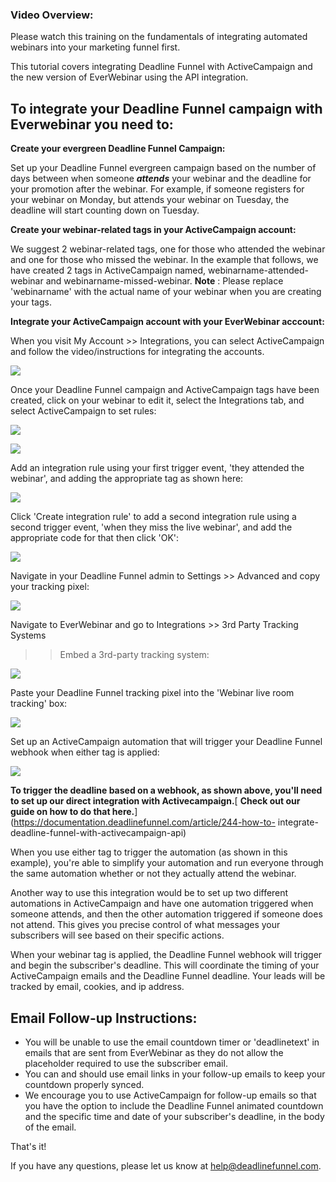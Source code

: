 ### Video Overview:

Please watch this training on the fundamentals of integrating automated
webinars into your marketing funnel first.

  
This tutorial covers integrating Deadline Funnel with ActiveCampaign and the
new version of EverWebinar using the API integration.

##  To integrate your Deadline Funnel campaign with Everwebinar you need to:

**Create your evergreen Deadline Funnel Campaign:**

Set up your Deadline Funnel evergreen campaign based on the number of days
between when someone  _**attends**_  your webinar and the deadline for your
promotion after the webinar. For example, if someone registers for your
webinar on Monday, but attends your webinar on Tuesday, the deadline will
start counting down on Tuesday.

**Create your webinar-related tags in your ActiveCampaign account:**

We suggest 2 webinar-related tags, one for those who attended the webinar and
one for those who missed the webinar. In the example that follows, we have
created 2 tags in ActiveCampaign named, webinarname-attended-webinar and
webinarname-missed-webinar. **Note** : Please replace 'webinarname' with the
actual name of your webinar when you are creating your tags.

**Integrate your ActiveCampaign account with your EverWebinar acccount:**

When you visit My Account >> Integrations, you can select ActiveCampaign and
follow the video/instructions for integrating the accounts.

![](https://s3.amazonaws.com/helpscout.net/docs/assets/53974d6ce4b0c76107b109d1/images/5e4ede372c7d3a7e9ae81114/file-cPtSKo22N3.jpg)

Once your Deadline Funnel campaign and ActiveCampaign tags have been created,
click on your webinar to edit it, select the Integrations tab, and select
ActiveCampaign to set rules:

![](https://s3.amazonaws.com/helpscout.net/docs/assets/53974d6ce4b0c76107b109d1/images/5e4ede4b04286364bc95a560/file-VOgXPoSLfH.jpg)

![](https://s3.amazonaws.com/helpscout.net/docs/assets/53974d6ce4b0c76107b109d1/images/5e4ede5c04286364bc95a562/file-flMGvmBEBl.jpg)

Add an integration rule using your first trigger event, 'they attended the
webinar', and adding the appropriate tag as shown here:

![](https://s3.amazonaws.com/helpscout.net/docs/assets/53974d6ce4b0c76107b109d1/images/5e4ede832c7d3a7e9ae8111d/file-gWSbWuHqJr.jpg)

Click 'Create integration rule' to add a second integration rule using a
second trigger event, 'when they miss the live webinar', and add the
appropriate code for that then click 'OK':

![](https://s3.amazonaws.com/helpscout.net/docs/assets/53974d6ce4b0c76107b109d1/images/5e4ede962c7d3a7e9ae81120/file-kAGp06tHsV.jpg)

Navigate in your Deadline Funnel admin to Settings >> Advanced and copy your
tracking pixel:

![](https://s3.amazonaws.com/helpscout.net/docs/assets/53974d6ce4b0c76107b109d1/images/5e4edeb004286364bc95a569/file-wTa0Fdwodn.jpg)

Navigate to EverWebinar and go to Integrations >> 3rd Party Tracking Systems
>> Embed a 3rd-party tracking system:

![](https://s3.amazonaws.com/helpscout.net/docs/assets/53974d6ce4b0c76107b109d1/images/5e4ee0d52c7d3a7e9ae8114c/file-vzkj5Nfvlk.jpg)

Paste your Deadline Funnel tracking pixel into the 'Webinar live room
tracking' box:

![](https://s3.amazonaws.com/helpscout.net/docs/assets/53974d6ce4b0c76107b109d1/images/5e4edec504286364bc95a56d/file-78LoyOW7S9.jpg)

Set up an ActiveCampaign automation that will trigger your Deadline Funnel
webhook when either tag is applied:

![](https://s3.amazonaws.com/helpscout.net/docs/assets/53974d6ce4b0c76107b109d1/images/5e50501704286364bc95b54f/file-hwnHxfFcx8.jpg)

**To trigger the deadline based on a webhook, as shown above, you'll need to
set up our direct integration with Activecampaign.**[ **Check out our guide on
how to do that
here.**](https://documentation.deadlinefunnel.com/article/244-how-to-
integrate-deadline-funnel-with-activecampaign-api)

When you use either tag to trigger the automation (as shown in this example),
you're able to simplify your automation and run everyone through the same
automation whether or not they actually attend the webinar.

Another way to use this integration would be to set up two different
automations in ActiveCampaign and have one automation triggered when someone
attends, and then the other automation triggered if someone does not attend.
This gives you precise control of what messages your subscribers will see
based on their specific actions.

When your webinar tag is applied, the Deadline Funnel webhook will trigger and
begin the subscriber's deadline. This will coordinate the timing of your
ActiveCampaign emails and the Deadline Funnel deadline. Your leads will be
tracked by email, cookies, and ip address.

## Email Follow-up Instructions:

  * You will be unable to use the email countdown timer or 'deadlinetext' in emails that are sent from EverWebinar as they do not allow the placeholder required to use the subscriber email.
  * You can and should use email links in your follow-up emails to keep your countdown properly synced.
  * We encourage you to use ActiveCampaign for follow-up emails so that you have the option to include the Deadline Funnel animated countdown and the specific time and date of your subscriber's deadline, in the body of the email.

That's it!

If you have any questions, please let us know at
[help@deadlinefunnel.com](mailto:mailto:help@deadlinefunnel.com).

